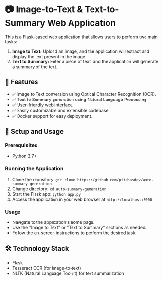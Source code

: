 # 📷 Image-to-Text & Text-to-Summary Web Application

This is a Flask-based web application that allows users to perform two main tasks:

1. **Image to Text:** Upload an image, and the application will extract and display the text present in the image.
2. **Text to Summary:** Enter a piece of text, and the application will generate a summary of the text.

## 🚀 Features

- ✅ Image to Text conversion using Optical Character Recognition (OCR).
- ✅ Text to Summary generation using Natural Language Processing.
- ✅ User-friendly web interface.
- ✅ Easily customizable and extensible codebase.
- ✅ Docker support for easy deployment.

## 📝 Setup and Usage

### Prerequisites

- Python 3.7+

### Running the Application

1. Clone the repository: `git clone https://github.com/pitabasdev/auto-summary-generation`
2. Change directory: `cd auto-summary-generation`
3. Start the Flask app: `python app.py`
4. Access the application in your web browser at `http://localhost:5000`

### Usage

- Navigate to the application's home page.
- Use the "Image to Text" or "Text to Summary" sections as needed.
- Follow the on-screen instructions to perform the desired task.

## 🛠️ Technology Stack

- Flask
- Tesseract OCR (for image-to-text)
- NLTK (Natural Language Toolkit) for text summarization

